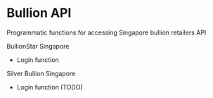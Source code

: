   # Bullion API

Programmatic functions for accessing Singapore bullion retailers API

BullionStar Singapore
- Login function


Silver Bullion Singapore
- Login function (TODO)

